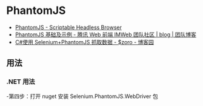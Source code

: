 # PhantomJS

- [PhantomJS - Scriptable Headless Browser](https://phantomjs.org/)
- [PhantomJS 基础及示例 - 腾讯 Web 前端 IMWeb 团队社区 | blog | 团队博客](https://imweb.io/topic/560b402ac2317a8c3e08621c)
- [C#使用 Selenium+PhantomJS 抓取数据 - \$zoro - 博客园](https://www.cnblogs.com/zoro-zero/p/9028809.html)

## 用法

### .NET 用法

-第四步：打开 nuget 安装 Selenium.PhantomJS.WebDriver 包

```c#

```
